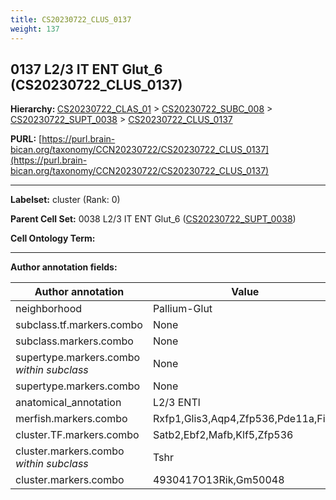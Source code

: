 ```yaml
---
title: CS20230722_CLUS_0137
weight: 137
---
```

## 0137 L2/3 IT ENT Glut_6 (CS20230722_CLUS_0137)
<b>Hierarchy: </b>
[CS20230722_CLAS_01](../CS20230722_CLAS_01) >
[CS20230722_SUBC_008](../CS20230722_SUBC_008) >
[CS20230722_SUPT_0038](../CS20230722_SUPT_0038) >
[CS20230722_CLUS_0137](../CS20230722_CLUS_0137)

**PURL:** [https://purl.brain-bican.org/taxonomy/CCN20230722/CS20230722_CLUS_0137](https://purl.brain-bican.org/taxonomy/CCN20230722/CS20230722_CLUS_0137)

---


**Labelset:** cluster (Rank: 0)

**Parent Cell Set:** 0038 L2/3 IT ENT Glut_6 ([CS20230722_SUPT_0038](../CS20230722_SUPT_0038))



**Cell Ontology Term:** 

[MARKER GENES.]: #


---

[TRANSFERRED ANNOTATIONS.]: #


[AUTHOR ANNOTATION FIELDS.]: #


**Author annotation fields:**

| Author annotation | Value |
|-------------------|-------|
|neighborhood|Pallium-Glut|
|subclass.tf.markers.combo|None|
|subclass.markers.combo|None|
|supertype.markers.combo _within subclass_|None|
|supertype.markers.combo|None|
|anatomical_annotation|L2/3 ENTl|
|merfish.markers.combo|Rxfp1,Glis3,Aqp4,Zfp536,Pde11a,Fign|
|cluster.TF.markers.combo|Satb2,Ebf2,Mafb,Klf5,Zfp536|
|cluster.markers.combo _within subclass_|Tshr|
|cluster.markers.combo|4930417O13Rik,Gm50048|
